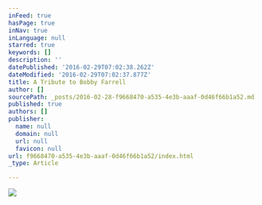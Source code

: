```yaml
---
inFeed: true
hasPage: true
inNav: true
inLanguage: null
starred: true
keywords: []
description: ''
datePublished: '2016-02-29T07:02:38.262Z'
dateModified: '2016-02-29T07:02:37.877Z'
title: A Tribute to Bobby Farrell
author: []
sourcePath: _posts/2016-02-28-f9668470-a535-4e3b-aaaf-0d46f66b1a52.md
published: true
authors: []
publisher:
  name: null
  domain: null
  url: null
  favicon: null
url: f9668470-a535-4e3b-aaaf-0d46f66b1a52/index.html
_type: Article

---
```

![](https://the-grid-user-content.s3-us-west-2.amazonaws.com/c7544996-5058-43e0-bf55-8fa628a5aefb.png)